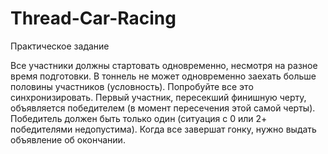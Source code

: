 # Thread-Car-Racing

Практическое задание

Все участники должны стартовать одновременно, несмотря на разное время подготовки. В тоннель не
может одновременно заехать больше половины участников (условность).
Попробуйте все это синхронизировать.
Первый участник, пересекший финишную черту, объявляется победителем (в момент пересечения
этой самой черты). Победитель должен быть только один (ситуация с 0 или 2+ победителями
недопустима).
Когда все завершат гонку, нужно выдать объявление об окончании.
